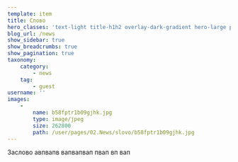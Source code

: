 ```yaml
---
template: item
title: Слово
hero_classes: 'text-light title-h1h2 overlay-dark-gradient hero-large parallax'
blog_url: /news
show_sidebar: true
show_breadcrumbs: true
show_pagination: true
taxonomy:
    category:
        - news
    tag:
        - guest
username: ''
images:
    -
        name: b58fptr1b09gjhk.jpg
        type: image/jpeg
        size: 262800
        path: /user/pages/02.News/slovo/b58fptr1b09gjhk.jpg
---
```


Заслово авпвапв вапвапвап пвап вп вап